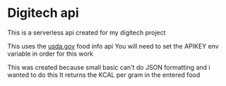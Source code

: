 # Digitech api

This is a serverless api created for my digitech project

This uses the [usda.gov](https://nal.usda.gov) food info api
You will need to set the APIKEY env variable in order for this work

This was created because small basic can't do JSON formatting and i wanted to do this
It returns the KCAL per gram in the entered food
